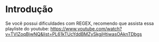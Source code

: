 # Introdução
Se você possui dificuldades com REGEX, recomendo que assista essa playliste do youtube:
https://www.youtube.com/watch?v=TVIZoqBjwNQ&list=PL61kTUcYddBMZySkgjHtiwasOAknTDbgs